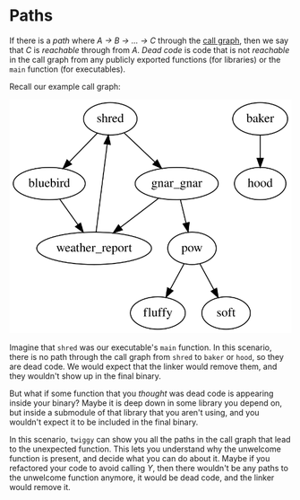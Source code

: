 # Paths

If there is a *path* where *A → B → ... → C* through the [call
graph](./call-graph.md), then we say that *C* is *reachable* through from
*A*. *Dead code* is code that is not *reachable* in the call graph from any
publicly exported functions (for libraries) or the `main` function (for
executables).

Recall our example call graph:

[<img alt="Call Graph" src="./call-graph.svg"/>](./call-graph.svg)

Imagine that `shred` was our executable's `main` function. In this scenario,
there is no path through the call graph from `shred` to `baker` or `hood`, so
they are dead code. We would expect that the linker would remove them, and they
wouldn't show up in the final binary.

But what if some function that you *thought* was dead code is appearing inside
your binary? Maybe it is deep down in some library you depend on, but inside a
submodule of that library that you aren't using, and you wouldn't expect it to
be included in the final binary.

In this scenario, `twiggy` can show you all the paths in the call graph that
lead to the unexpected function. This lets you understand why the unwelcome
function is present, and decide what you can do about it. Maybe if you
refactored your code to avoid calling *Y*, then there wouldn't be any paths to
the unwelcome function anymore, it would be dead code, and the linker would
remove it.
